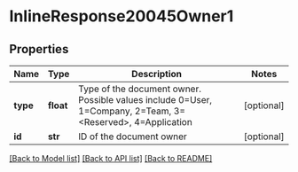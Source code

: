 # InlineResponse20045Owner1

## Properties
Name | Type | Description | Notes
------------ | ------------- | ------------- | -------------
**type** | **float** | Type of the document owner. Possible values include 0&#x3D;User, 1&#x3D;Company,       2&#x3D;Team, 3&#x3D;&lt;Reserved&gt;, 4&#x3D;Application | [optional] 
**id** | **str** | ID of the document owner | [optional] 

[[Back to Model list]](../README.md#documentation-for-models) [[Back to API list]](../README.md#documentation-for-api-endpoints) [[Back to README]](../README.md)


